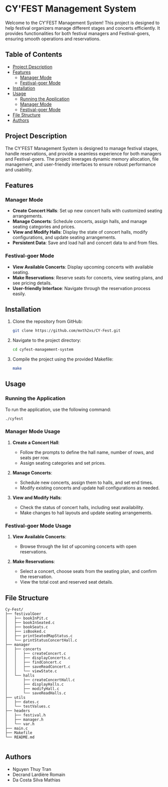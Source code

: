 
# CY'FEST Management System

Welcome to the CY'FEST Management System! This project is designed to help festival organizers manage different stages and concerts efficiently. It provides functionalities for both festival managers and Festival-goers, ensuring smooth operations and reservations.
 
## Table of Contents

- [Project Description](#project-description)
- [Features](#features)
  - [Manager Mode](#manager-mode)
  - [Festival-goer Mode](#Festival-goer-mode)
- [Installation](#installation)
- [Usage](#usage)
  - [Running the Application](#running-the-application)
  - [Manager Mode](#manager-mode-usage)
  - [Festival-goer Mode](#Festival-goer-mode-usage)
- [File Structure](#file-structure)
- [Authors](#authors)

## Project Description

The CY'FEST Management System is designed to manage festival stages, handle reservations, and provide a seamless experience for both managers and Festival-goers. The project leverages dynamic memory allocation, file management, and user-friendly interfaces to ensure robust performance and usability.

## Features

### Manager Mode

- **Create Concert Halls**: Set up new concert halls with customized seating arrangements.
- **Manage Concerts**: Schedule concerts, assign halls, and manage seating categories and prices.
- **View and Modify Halls**: Display the state of concert halls, modify configurations, and update seating arrangements.
- **Persistent Data**: Save and load hall and concert data to and from files.

### Festival-goer Mode

- **View Available Concerts**: Display upcoming concerts with available seating.
- **Make Reservations**: Reserve seats for concerts, view seating plans, and see pricing details.
- **User-friendly Interface**: Navigate through the reservation process easily.

## Installation

1. Clone the repository from GitHub:
   ```sh
   git clone https://github.com/mxth2xs/CY-Fest.git
   ```
2. Navigate to the project directory:
   ```sh
   cd cyfest-management-system
   ```
3. Compile the project using the provided Makefile:
   ```sh
   make
   ```

## Usage

### Running the Application

To run the application, use the following command:
```sh
./cyfest
```

### Manager Mode Usage

1. **Create a Concert Hall**:
   - Follow the prompts to define the hall name, number of rows, and seats per row.
   - Assign seating categories and set prices.

2. **Manage Concerts**:
   - Schedule new concerts, assign them to halls, and set end times.
   - Modify existing concerts and update hall configurations as needed.

3. **View and Modify Halls**:
   - Check the status of concert halls, including seat availability.
   - Make changes to hall layouts and update seating arrangements.

### Festival-goer Mode Usage

1. **View Available Concerts**:
   - Browse through the list of upcoming concerts with open reservations.

2. **Make Reservations**:
   - Select a concert, choose seats from the seating plan, and confirm the reservation.
   - View the total cost and reserved seat details.

## File Structure

```
Cy-Fest/
├── festivalGoer
│   ├── bookInPit.c
│   ├── bookInSeated.c
│   ├── bookSeats.c
│   ├── isBooked.c
│   ├── printSeatedMapStatus.c
│   └── printStatusConcertHall.c
├── manager
│   ├── concerts
│   │   ├── createConcert.c
│   │   ├── displayConcerts.c
│   │   ├── findConcert.c
│   │   ├── saveReadConcert.c
│   │   └── viewState.c
│   └── halls
│       ├── createConcertHall.c
│       ├── displayHalls.c
│       ├── modifyHall.c
│       └── saveReadHalls.c
├── utils
│   ├── dates.c
│   └── testValues.c
├── headers
│   ├── festival.h
│   ├── manager.h
│   └── var.h
├── main.c
├── Makefile
└── README.md


```

## Authors

- Nguyen Thuy Tran
- Decrand Lardière Romain
- Da Costa Silva Mathias

